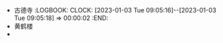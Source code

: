 - 古德寺
  :LOGBOOK:
  CLOCK: [2023-01-03 Tue 09:05:16]--[2023-01-03 Tue 09:05:18] =>  00:00:02
  :END:
- 黄鹤楼
-
